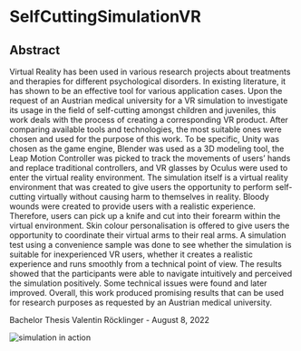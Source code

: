 # SelfCuttingSimulationVR

## Abstract

Virtual Reality has been used in various research projects about treatments and therapies for different psychological disorders. In existing literature, it has shown to be an effective tool for various application cases. Upon the request of an Austrian medical university for a VR simulation to investigate its usage in the field of self-cutting amongst children and juveniles, this work deals with the process of creating a corresponding VR product. After comparing available tools and technologies, the most suitable ones were chosen and used for the purpose of this work. To be specific, Unity was chosen as the game engine, Blender was used as a 3D modeling tool, the Leap Motion Controller was picked to track the movements of users’ hands and replace traditional controllers, and VR glasses by Oculus were used to enter the virtual reality environment. The simulation itself is a virtual reality environment that was created to give users the opportunity to perform self-cutting virtually without causing harm to themselves in reality. Bloody wounds were created to provide users with a realistic experience. Therefore, users can pick up a knife and cut into their forearm within the virtual environment. Skin colour personalisation is offered to give users the opportunity to coordinate their virtual arms to their real arms. A simulation test using a convenience sample was done to see whether the simulation is suitable for inexperienced VR users, whether it creates a realistic experience and runs smoothly from a technical point of view. The results showed that the participants were able to navigate intuitively and perceived the simulation positively. Some technical issues were found and later improved. Overall, this work produced promising results that can be used for research purposes as requested by an Austrian medical university.

Bachelor Thesis Valentin Röcklinger - August 8, 2022

![simulation in action](../../system_view.jpg "Simulation")
